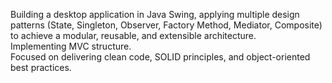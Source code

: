 Building a desktop application in Java Swing, applying multiple design patterns (State, Singleton, Observer, Factory Method, Mediator, Composite) to achieve a modular, reusable, and extensible architecture.  
Implementing MVC structure.  
Focused on delivering clean code, SOLID principles, and object-oriented best practices.  
